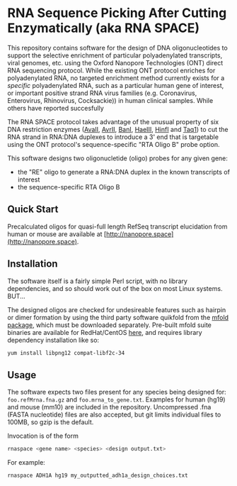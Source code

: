 # RNA Sequence Picking After Cutting Enzymatically (aka RNA SPACE)

This repository contains software for the design of DNA oligonucleotides to support the selective enrichment of particular polyadenylated transcripts, viral genomes, etc. using the Oxford Nanopore Technologies (ONT) direct RNA sequencing protocol.  While the existing ONT protocol enriches for polyadenylated RNA, no targeted enrichment method currently exists for a *specific* polyadenylated RNA, such as a particular human gene of interest, or important positive strand RNA virus families (e.g. Coronavirus, Enterovirus, Rhinovirus, Cocksackie)) in human clinical samples. While others have reported succesfully 

The RNA SPACE protocol takes advantage of the unusual property of six DNA restriction enzymes ([AvaII](https://www.neb.com/products/r0153-avaii), [AvrII](https://www.neb.com/products/r0174-avrii), [BanI](https://www.neb.com/products/r0118-bani), [HaeIII](https://www.neb.com/products/r0108-haeiii), [HinfI](https://www.neb.com/products/r0108-haeiii) and [Taq1](https://www.neb.com/products/r0155-hinfi)) to cut the RNA strand in RNA:DNA duplexes to introduce a 3' end that is targetable using the ONT protocol's sequence-specific "RTA Oligo B" probe option.

This software designs two oligonucletide (oligo) probes for any given gene:

  * the "RE" oligo to generate a RNA:DNA duplex in the known transcripts of interest
  * the sequence-specific RTA Oligo B 

## Quick Start

Precalculated oligos for quasi-full length RefSeq transcript elucidation from human or mouse are available at [http://nanopore.space](http://nanopore.space).

## Installation

The software itself is a fairly simple Perl script, with no library dependencies, and so should work out of the box on most Linux systems. BUT...

The designed oligos are checked for undesireable features such as hairpin or dimer formation by using the third party software quikfold from the [mfold package](http://unafold.rna.albany.edu/?q=mfold/download-mfold), which must be downloaded separately. Pre-built mfold suite binaries are available for RedHat/CentOS [here](http://unafold.rna.albany.edu/download/mfold-3.5-Cross-RedHat-binaries.tar.gz), and requires library dependency installation like so:

```bash
yum install libpng12 compat-libf2c-34
```

## Usage

The software expects two files present for any species being designed for: `foo.refMrna.fna.gz` and `foo.mrna_to_gene.txt`. Examples for human (hg19) and mouse (mm10) are included in the repository. Uncompressed .fna (FASTA nucleotide) files are also accepted, but git limits individual files to 100MB, so gzip is the default. 

Invocation is of the form

```bash
rnaspace <gene name> <species> <design output.txt>
```

For example:

```bash
rnaspace ADH1A hg19 my_outputted_adh1a_design_choices.txt
```
